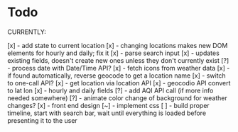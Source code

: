# Todo
CURRENTLY: 

[x] - add state to current location
[x] - changing locations makes new DOM elements for hourly and daily; fix it
[x] - parse search input
    [x] - updates existing fields, doesn't create new ones unless they don't currently exist
    [?] - process date with Date/Time API?
        [x] - fetch icons from weather data
    [x] - if found automatically, reverse geocode to get a location name
[x] - switch to one-call API?
    [x] - get location via location API 
    [x] - geocodio API convert to lat lon
    [x] - hourly and daily fields
[?] - add AQI API call (if more info needed somewhere)
[?] - animate color change of background for weather changes?
[x] - front end design
    [~] - implement css
[ ] - build proper timeline, start with search bar, wait until everything is loaded before presenting it to the user